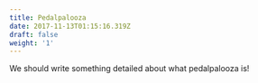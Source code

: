 ```yaml
---
title: Pedalpalooza
date: 2017-11-13T01:15:16.319Z
draft: false
weight: '1'
---
```

We should write something detailed about what pedalpalooza is!
